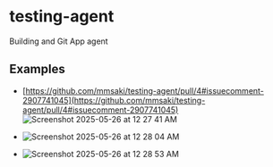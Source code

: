 # testing-agent

Building and Git App agent

## Examples


- [https://github.com/mmsaki/testing-agent/pull/4#issuecomment-2907741045](https://github.com/mmsaki/testing-agent/pull/4#issuecomment-2907741045)
![Screenshot 2025-05-26 at 12 27 41 AM](https://github.com/user-attachments/assets/bb60ef2f-a802-40be-ae5e-fbca8c36069e)

- []()
  ![Screenshot 2025-05-26 at 12 28 04 AM](https://github.com/user-attachments/assets/9d122c7f-4fa5-4fa7-96e6-235febf090a7)

- []()
  ![Screenshot 2025-05-26 at 12 28 53 AM](https://github.com/user-attachments/assets/2f99bff2-839f-45c2-91dc-2c8360a9df09)
